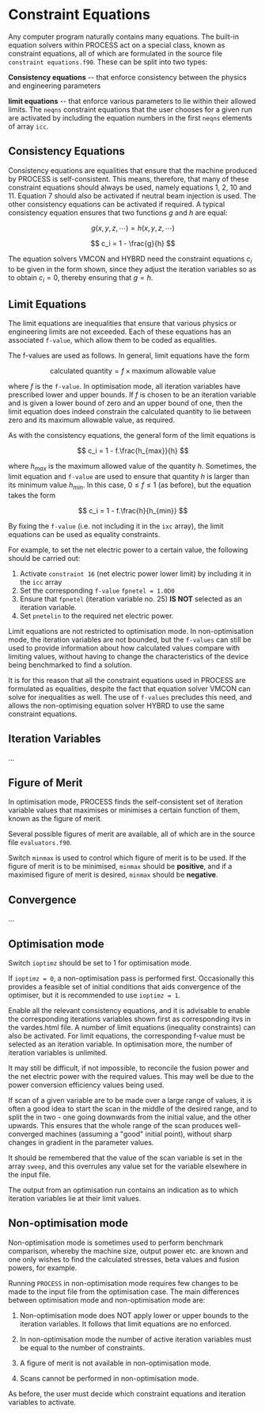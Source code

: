 
# Constraint Equations

Any computer program naturally contains many equations. The built-in equation 
solvers within PROCESS act on a special class, known as constraint equations, 
all of which are formulated in the source file `constraint equations.f90`. These 
can be split into two types:
 
**Consistency equations** -- that enforce consistency between the physics and 
engineering parameters

**limit equations** -- that enforce various parameters to lie within their allowed 
limits. The `neqns` constraint equations that the user chooses for a given run are 
activated by including the equation numbers in the first `neqns` elements of 
array `icc`.

## Consistency Equations

Consistency equations are equalities that ensure that the machine produced by PROCESS is 
self-consistent. This means, therefore, that many of these constraint equations should 
always be used, namely equations 1, 2, 10 and 11. Equation 7 should also be activated 
if neutral beam injection is used. The other consistency equations can be activated if 
required. A typical consistency equation ensures that two functions $g$ and $h$ are equal:

$$
g(x, y, z, \cdots) = h(x, y, z, \cdots)
$$

$$
c_i = 1 - \frac{g}{h}
$$

The equation solvers VMCON and HYBRD need the constraint equations $c_i$ to be given in 
the form shown, since they adjust the iteration variables so as to obtain $c_i = 0$, 
thereby ensuring that $g = h$.

## Limit Equations

The limit equations are inequalities that ensure that various physics or engineering 
limits are not exceeded. Each of these equations has an associated `f-value`, which allow 
them to be coded as equalities.

The f-values are used as follows. In general, limit equations have the form

$$
\mathrm{calculated\ quantity} = f \times \mathrm{maximum\ allowable\ value}
$$

where $f$ is the `f-value`. In optimisation mode, all iteration variables have prescribed 
lower and upper bounds. If $f$ is chosen to be an iteration variable and is given a 
lower bound of zero and an upper bound of one, then the limit equation does indeed 
constrain the calculated quantity to lie between zero and its maximum allowable value, 
as required. 

As with the consistency equations, the general form of the limit equations is

$$
c_i = 1 - f.\frac{h_{max}}{h}
$$

where $h_{max}$ is the maximum allowed value of the quantity $h$. Sometimes, the limit 
equation and `f-value` are used to ensure that quantity $h$ is larger than its minimum
value $h_{min}$. In this case, $0 ≤ f ≤ 1$ (as before), but the equation takes the form

$$
c_i = 1 - f.\frac{h}{h_{min}}
$$

By fixing the `f-value` (i.e. not including it in the `ixc` array), the limit equations 
can be used as equality constraints. 

For example, to set the net electric power to a certain value, the following 
should be carried out:

1. Activate `constraint 16` (net electric power lower limit) by including it in the `icc` array
2. Set the corresponding `f-value` `fpnetel = 1.0D0`
3. Ensure that `fpnetel` (iteration variable no. 25) **IS NOT** selected as an iteration variable.
4. Set `pnetelin` to the required net electric power.

Limit equations are not restricted to optimisation mode. In non-optimisation mode, the iteration
variables are not bounded, but the `f-values` can still be used to provide information about 
how calculated values compare with limiting values, without having to change the characteristics 
of the device being benchmarked to find a solution.

It is for this reason that all the constraint equations used in PROCESS are formulated as equalities,
despite the fact that equation solver VMCON can solve for inequalities as well. The use of `f-values`
precludes this need, and allows the non-optimising equation solver HYBRD to use the same constraint
equations.

## Iteration Variables

...

## Figure of Merit

In optimisation mode, PROCESS finds the self-consistent set of iteration 
variable values that maximises or minimises a certain function of them, 
known as the figure of merit. 

Several possible figures of merit are available, all of which are in the 
source file `evaluators.f90`. 

Switch `minmax` is used to control which figure of merit is to be used. If the 
figure of merit is to be minimised, `minmax` should be **positive**, and if a 
maximised figure of merit is desired, `minmax` should be **negative**.

## Convergence

...

## Optimisation mode

Switch `ioptimz` should be set to 1 for optimisation mode.

If `ioptimz = 0`, a non-optimisation pass is performed first. Occasionally this provides a feasible set of initial conditions that aids convergence of the optimiser, but it is recommended to use `ioptimz = 1`.

Enable all the relevant consistency equations, and it is advisable to enable the corresponding iterations variables shown first as corresponding itvs in the vardes.html file. A number of limit equations (inequality constraints) can also be activated. For limit equations, the corresponding f-value must be selected as an iteration variable. In optimisation more, the number of iteration variables is unlimited.

It may still be difficult, if not impossible, to reconcile the fusion power and the net electric power with the required values. This may well be due to the power conversion efficiency values being used.

If scan of a given variable are to be made over a large range of values, it is often a good idea to start the scan in the middle of the desired range, and to split the in two - one going downwards from the initial value,  and the other upwards. This ensures that the whole range of the scan produces well-converged machines (assuming a "good" initial point), without sharp changes in gradient in the parameter values.

It should be remembered that the value of the scan variable is set in the array `sweep`, and this overrules any value set for the variable elsewhere in the input file.

The output from an optimisation run contains an indication as to which iteration variables lie at their limit values.

## Non-optimisation mode

Non-optimisation mode is sometimes used to perform benchmark comparison, whereby the machine size, output power etc. are known and one only wishes to find the calculated stresses, beta values and fusion powers, for example.

Running `PROCESS` in non-optimisation mode requires few changes to be made to the input file from the optimisation case. The main differences between optimisation mode and non-optimisation mode are:

1. Non-optimisation mode does NOT apply lower or upper bounds to the iteration variables. It follows that limit equations are no enforced.

2. In non-optimisation mode the number of active iteration variables must be equal to the number of constraints.

3. A figure of merit is not available in non-optimisation mode.

4. Scans cannot be performed in non-optimisation mode.

As before, the user must decide which constraint equations and iteration variables to activate.